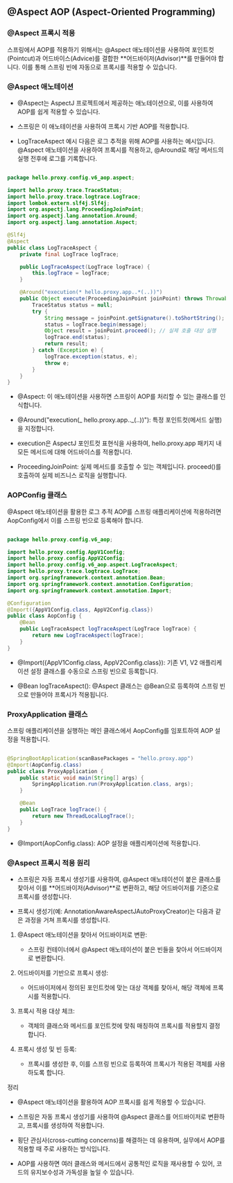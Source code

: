 ## @Aspect AOP (Aspect-Oriented Programming)

### @Aspect 프록시 적용

스프링에서 AOP를 적용하기 위해서는 @Aspect 애노테이션을 사용하여 포인트컷(Pointcut)과 어드바이스(Advice)를 결합한 **어드바이저(Advisor)**를 만들어야 합니다. 이를 통해 스프링 빈에 자동으로 프록시를 적용할 수 있습니다.

### @Aspect 애노테이션

- @Aspect는 AspectJ 프로젝트에서 제공하는 애노테이션으로, 이를 사용하여 AOP를 쉽게 적용할 수 있습니다.

- 스프링은 이 애노테이션을 사용하여 프록시 기반 AOP를 적용합니다.

- LogTraceAspect 예시
  다음은 로그 추적을 위해 AOP를 사용하는 예시입니다. @Aspect 애노테이션을 사용하여 프록시를 적용하고, @Around로 해당 메서드의 실행 전후에 로그를 기록합니다.

```java

package hello.proxy.config.v6_aop.aspect;

import hello.proxy.trace.TraceStatus;
import hello.proxy.trace.logtrace.LogTrace;
import lombok.extern.slf4j.Slf4j;
import org.aspectj.lang.ProceedingJoinPoint;
import org.aspectj.lang.annotation.Around;
import org.aspectj.lang.annotation.Aspect;

@Slf4j
@Aspect
public class LogTraceAspect {
    private final LogTrace logTrace;

    public LogTraceAspect(LogTrace logTrace) {
        this.logTrace = logTrace;
    }

    @Around("execution(* hello.proxy.app..*(..))")
    public Object execute(ProceedingJoinPoint joinPoint) throws Throwable {
        TraceStatus status = null;
        try {
            String message = joinPoint.getSignature().toShortString();
            status = logTrace.begin(message);
            Object result = joinPoint.proceed(); // 실제 호출 대상 실행
            logTrace.end(status);
            return result;
        } catch (Exception e) {
            logTrace.exception(status, e);
            throw e;
        }
    }
}

```

- @Aspect: 이 애노테이션을 사용하면 스프링이 AOP를 처리할 수 있는 클래스를 인식합니다.

- @Around("execution(_ hello.proxy.app.._(..))"): 특정 포인트컷(메서드 실행)을 지정합니다.

- execution은 AspectJ 포인트컷 표현식을 사용하여, hello.proxy.app 패키지 내 모든 메서드에 대해 어드바이스를 적용합니다.

- ProceedingJoinPoint: 실제 메서드를 호출할 수 있는 객체입니다. proceed()를 호출하여 실제 비즈니스 로직을 실행합니다.

### AOPConfig 클래스

@Aspect 애노테이션을 활용한 로그 추적 AOP를 스프링 애플리케이션에 적용하려면 AopConfig에서 이를 스프링 빈으로 등록해야 합니다.

```java

package hello.proxy.config.v6_aop;

import hello.proxy.config.AppV1Config;
import hello.proxy.config.AppV2Config;
import hello.proxy.config.v6_aop.aspect.LogTraceAspect;
import hello.proxy.trace.logtrace.LogTrace;
import org.springframework.context.annotation.Bean;
import org.springframework.context.annotation.Configuration;
import org.springframework.context.annotation.Import;

@Configuration
@Import({AppV1Config.class, AppV2Config.class})
public class AopConfig {
    @Bean
    public LogTraceAspect logTraceAspect(LogTrace logTrace) {
        return new LogTraceAspect(logTrace);
    }
}

```

- @Import({AppV1Config.class, AppV2Config.class}): 기존 V1, V2 애플리케이션 설정 클래스를 수동으로 스프링 빈으로 등록합니다.

- @Bean logTraceAspect(): @Aspect 클래스는 @Bean으로 등록하여 스프링 빈으로 만들어야 프록시가 적용됩니다.

### ProxyApplication 클래스

스프링 애플리케이션을 실행하는 메인 클래스에서 AopConfig를 임포트하여 AOP 설정을 적용합니다.

```java

@SpringBootApplication(scanBasePackages = "hello.proxy.app")
@Import(AopConfig.class)
public class ProxyApplication {
    public static void main(String[] args) {
        SpringApplication.run(ProxyApplication.class, args);
    }

    @Bean
    public LogTrace logTrace() {
        return new ThreadLocalLogTrace();
    }
}

```

- @Import(AopConfig.class): AOP 설정을 애플리케이션에 적용합니다.

### @Aspect 프록시 적용 원리

- 스프링은 자동 프록시 생성기를 사용하여, @Aspect 애노테이션이 붙은 클래스를 찾아서 이를 **어드바이저(Advisor)**로 변환하고, 해당 어드바이저를 기준으로 프록시를 생성합니다.

- 프록시 생성기(예: AnnotationAwareAspectJAutoProxyCreator)는 다음과 같은 과정을 거쳐 프록시를 생성합니다.

1. @Aspect 애노테이션을 찾아서 어드바이저로 변환:

   - 스프링 컨테이너에서 @Aspect 애노테이션이 붙은 빈들을 찾아서 어드바이저로 변환합니다.

2. 어드바이저를 기반으로 프록시 생성:

   - 어드바이저에서 정의된 포인트컷에 맞는 대상 객체를 찾아서, 해당 객체에 프록시를 적용합니다.

3. 프록시 적용 대상 체크:

   - 객체의 클래스와 메서드를 포인트컷에 맞춰 매칭하여 프록시를 적용할지 결정합니다.

4. 프록시 생성 및 빈 등록:

   - 프록시를 생성한 후, 이를 스프링 빈으로 등록하여 프록시가 적용된 객체를 사용하도록 합니다.

정리

- @Aspect 애노테이션을 활용하여 AOP 프록시를 쉽게 적용할 수 있습니다.

- 스프링은 자동 프록시 생성기를 사용하여 @Aspect 클래스를 어드바이저로 변환하고, 프록시를 생성하여 적용합니다.

- 횡단 관심사(cross-cutting concerns)를 해결하는 데 유용하며, 실무에서 AOP를 적용할 때 주로 사용하는 방식입니다.

- AOP를 사용하면 여러 클래스와 메서드에서 공통적인 로직을 재사용할 수 있어, 코드의 유지보수성과 가독성을 높일 수 있습니다.
